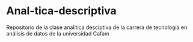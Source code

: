 # Anal-tica-descriptiva
Repositorio de la clase analítica desciptiva de la carrera de tecnología en análisis de datos de la universidad Cafam
